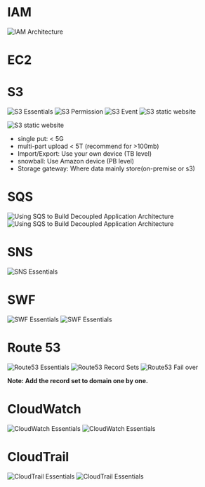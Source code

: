 # IAM
![IAM Architecture](images/IAM1.PNG)

# EC2


# S3
![S3 Essentials](images/S31.PNG)
![S3 Permission](images/S32.PNG)
![S3 Event](images/S33.PNG)
![S3 static website](images/S34.PNG)

![S3 static website](images/S35.PNG)
* single put: < 5G
* multi-part upload < 5T (recommend for >100mb)
* Import/Export: Use your own device (TB level)
* snowball: Use Amazon device (PB level)
* Storage gateway: Where data mainly store(on-premise or s3)

# SQS
![Using SQS to Build Decoupled Application Architecture](images/SQS1.PNG)
![Using SQS to Build Decoupled Application Architecture](images/SQS2.PNG)


# SNS
![SNS Essentials](images/SNS1.PNG)

# SWF
![SWF Essentials](images/SWF1.PNG)
![SWF Essentials](images/SWF2.PNG)


# Route 53
![Route53 Essentials](images/Route531.PNG)
![Route53 Record Sets](images/Route532.PNG)
![Route53 Fail over](images/Route533.PNG)

**Note: Add the record set to domain one by one.**

# CloudWatch
![CloudWatch Essentials](images/CloudWatch1.PNG)
![CloudWatch Essentials](images/CloudWatch2.PNG)

# CloudTrail
![CloudTrail Essentials](images/CloudTrail1.PNG)
![CloudTrail Essentials](images/CloudTrail2.PNG)


